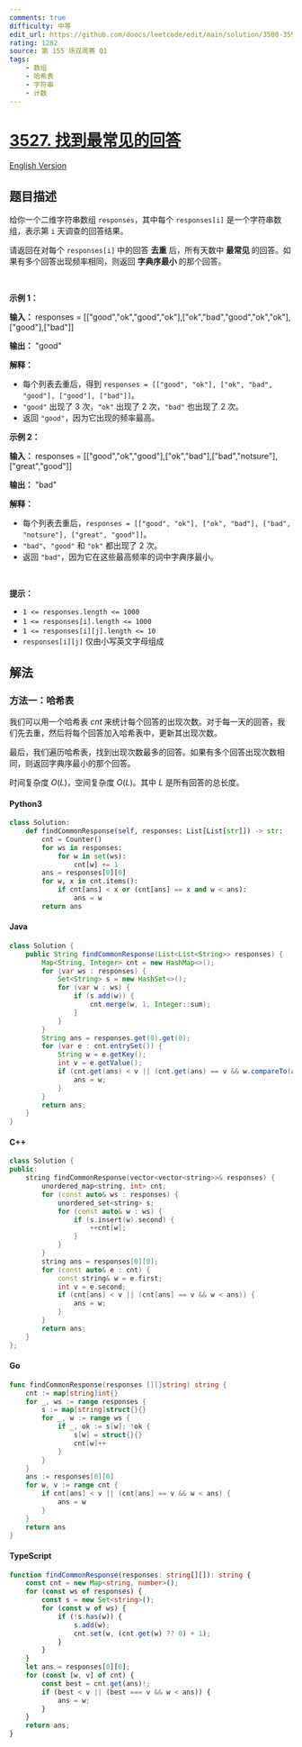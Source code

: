 ```yaml
---
comments: true
difficulty: 中等
edit_url: https://github.com/doocs/leetcode/edit/main/solution/3500-3599/3527.Find%20the%20Most%20Common%20Response/README.md
rating: 1282
source: 第 155 场双周赛 Q1
tags:
    - 数组
    - 哈希表
    - 字符串
    - 计数
---
```


<!-- problem:start -->

# [3527. 找到最常见的回答](https://leetcode.cn/problems/find-the-most-common-response)

[English Version](/solution/3500-3599/3527.Find%20the%20Most%20Common%20Response/README_EN.md)

## 题目描述

<!-- description:start -->

<p>给你一个二维字符串数组 <code>responses</code>，其中每个 <code>responses[i]</code> 是一个字符串数组，表示第 <code>i</code>&nbsp;天调查的回答结果。</p>

<p>请返回在对每个 <code>responses[i]</code> 中的回答&nbsp;<strong>去重</strong> 后，所有天数中&nbsp;<strong>最常见&nbsp;</strong>的回答。如果有多个回答出现频率相同，则返回&nbsp;<strong><span data-keyword="lexicographically-smaller-string">字典序最小</span>&nbsp;</strong>的那个回答。</p>

<p>&nbsp;</p>

<p><strong class="example">示例 1：</strong></p>

<div class="example-block">
<p><strong>输入：</strong> <span class="example-io">responses = [["good","ok","good","ok"],["ok","bad","good","ok","ok"],["good"],["bad"]]</span></p>

<p><strong>输出：</strong> <span class="example-io">"good"</span></p>

<p><strong>解释：</strong></p>

<ul>
	<li>每个列表去重后，得到&nbsp;<code>responses = [["good", "ok"], ["ok", "bad", "good"], ["good"], ["bad"]]</code>。</li>
	<li><code>"good"</code> 出现了 3 次，<code>"ok"</code> 出现了 2 次，<code>"bad"</code> 也出现了 2 次。</li>
	<li>返回 <code>"good"</code>，因为它出现的频率最高。</li>
</ul>
</div>

<p><strong class="example">示例 2：</strong></p>

<div class="example-block">
<p><strong>输入：</strong> <span class="example-io">responses = [["good","ok","good"],["ok","bad"],["bad","notsure"],["great","good"]]</span></p>

<p><strong>输出：</strong> <span class="example-io">"bad"</span></p>

<p><strong>解释：</strong></p>

<ul>
	<li>每个列表去重后，<code>responses = [["good", "ok"], ["ok", "bad"], ["bad", "notsure"], ["great", "good"]]</code>。</li>
	<li><code>"bad"</code>、<code>"good"</code> 和 <code>"ok"</code> 都出现了 2 次。</li>
	<li>返回 <code>"bad"</code>，因为它在这些最高频率的词中字典序最小。</li>
</ul>
</div>

<p>&nbsp;</p>

<p><strong>提示：</strong></p>

<ul>
	<li><code>1 &lt;= responses.length &lt;= 1000</code></li>
	<li><code>1 &lt;= responses[i].length &lt;= 1000</code></li>
	<li><code>1 &lt;= responses[i][j].length &lt;= 10</code></li>
	<li><code>responses[i][j]</code> 仅由小写英文字母组成</li>
</ul>

<!-- description:end -->

## 解法

<!-- solution:start -->

### 方法一：哈希表

我们可以用一个哈希表 $\textit{cnt}$ 来统计每个回答的出现次数。对于每一天的回答，我们先去重，然后将每个回答加入哈希表中，更新其出现次数。

最后，我们遍历哈希表，找到出现次数最多的回答。如果有多个回答出现次数相同，则返回字典序最小的那个回答。

时间复杂度 $O(L)$，空间复杂度 $O(L)$。其中 $L$ 是所有回答的总长度。

<!-- tabs:start -->

#### Python3

```python
class Solution:
    def findCommonResponse(self, responses: List[List[str]]) -> str:
        cnt = Counter()
        for ws in responses:
            for w in set(ws):
                cnt[w] += 1
        ans = responses[0][0]
        for w, x in cnt.items():
            if cnt[ans] < x or (cnt[ans] == x and w < ans):
                ans = w
        return ans
```

#### Java

```java
class Solution {
    public String findCommonResponse(List<List<String>> responses) {
        Map<String, Integer> cnt = new HashMap<>();
        for (var ws : responses) {
            Set<String> s = new HashSet<>();
            for (var w : ws) {
                if (s.add(w)) {
                    cnt.merge(w, 1, Integer::sum);
                }
            }
        }
        String ans = responses.get(0).get(0);
        for (var e : cnt.entrySet()) {
            String w = e.getKey();
            int v = e.getValue();
            if (cnt.get(ans) < v || (cnt.get(ans) == v && w.compareTo(ans) < 0)) {
                ans = w;
            }
        }
        return ans;
    }
}
```

#### C++

```cpp
class Solution {
public:
    string findCommonResponse(vector<vector<string>>& responses) {
        unordered_map<string, int> cnt;
        for (const auto& ws : responses) {
            unordered_set<string> s;
            for (const auto& w : ws) {
                if (s.insert(w).second) {
                    ++cnt[w];
                }
            }
        }
        string ans = responses[0][0];
        for (const auto& e : cnt) {
            const string& w = e.first;
            int v = e.second;
            if (cnt[ans] < v || (cnt[ans] == v && w < ans)) {
                ans = w;
            }
        }
        return ans;
    }
};
```

#### Go

```go
func findCommonResponse(responses [][]string) string {
	cnt := map[string]int{}
	for _, ws := range responses {
		s := map[string]struct{}{}
		for _, w := range ws {
			if _, ok := s[w]; !ok {
				s[w] = struct{}{}
				cnt[w]++
			}
		}
	}
	ans := responses[0][0]
	for w, v := range cnt {
		if cnt[ans] < v || (cnt[ans] == v && w < ans) {
			ans = w
		}
	}
	return ans
}
```

#### TypeScript

```ts
function findCommonResponse(responses: string[][]): string {
    const cnt = new Map<string, number>();
    for (const ws of responses) {
        const s = new Set<string>();
        for (const w of ws) {
            if (!s.has(w)) {
                s.add(w);
                cnt.set(w, (cnt.get(w) ?? 0) + 1);
            }
        }
    }
    let ans = responses[0][0];
    for (const [w, v] of cnt) {
        const best = cnt.get(ans)!;
        if (best < v || (best === v && w < ans)) {
            ans = w;
        }
    }
    return ans;
}
```

<!-- tabs:end -->

<!-- solution:end -->

<!-- problem:end -->
